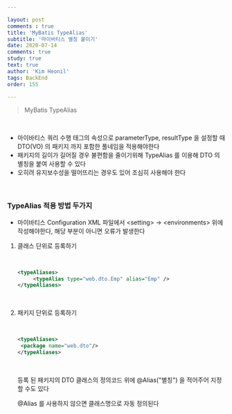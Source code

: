 ```yaml
---

layout: post
comments : true
title: 'MyBatis TypeAlias'
subtitle: '마이바티스 별칭 붙이기'
date: 2020-07-14
comments: true
study: true
text: true
author: 'Kim Heonil'
tags: BackEnd
order: 155

---
```


> MyBatis TypeAlias

<br>

- 마이바티스 쿼리 수행 태그의 속성으로 parameterType, resultType 을 설정할 때 DTO(VO) 의 패키지 까지 포함한 풀네임을 적용해야한다
- 패키지의 길이가 길어질 경우 불편함을 줄이기위해 TypeAlias 를 이용해 DTO 의 별칭을 붙여 사용할 수 있다
- 오히려 유지보수성을 떨어뜨리는 경우도 있어 조심히 사용해야 한다

<br>

### TypeAlias 적용 방법 두가지

- 마이바티스 Configuration XML 파일에서 &lt;setting> -> &lt;environments> 위에 작성해야한다, 해당 부분이 아니면 오류가 발생한다

1. 클래스 단위로 등록하기

   <br>

   ``` xml
   <typeAliases>
   		<typeAlias type="web.dto.Emp" alias="Emp" />
   </typeAliases>
   ```

   <br>

2. 패키지 단위로 등록하기

   <br>

   ``` xml
   <typeAliases>
   	<package name="web.dto"/>
   </typeAliases>
   ```

   <br>

   등록 된 패키지의 DTO 클래스의 정의코드 위에 @Alias("별칭") 을 적어주어 지정할 수도 있다

   @Alias 를 사용하지 않으면 클래스명으로 자동 정의된다

<br><br>